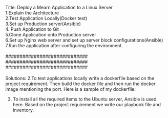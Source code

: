 Title: Deploy a Mearn Application to a Linux Server
<br>1.Explain the Architecture 
<br>2.Test Application Locally(Docker test)
<br>3.Set up Production server(Ansible)
<br>4. Push Application to Git
<br>5.Clone Application onto Production server
<br>6.Set up Nginx web server and set up server block configurations(Ansible)
<br>7.Run the application after configuring the environment.
<br>
<br>
#############################
#############################
#############################
<br>
<br>
Solutions: 
2.To test applications locally write a dockerfile based on the project requirement. Then build the docker file and then run the docker image mentioning the port. Here is a sample of my dockerfile: 


3. To install all the required items to the Ubuntu server, Ansible is used here. Based on the project requirement we write our playbook file and inventory.




